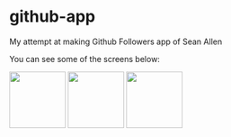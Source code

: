 # github-app
My attempt at making Github Followers app of Sean Allen

You can see some of the screens below:

<p float="left">
  <img src="https://i.imgur.com/XQ30ePr.png" width="100"/>
  <img src="https://i.imgur.com/XQ30ePr.png" width="100"/> 
  <img src="https://i.imgur.com/XQ30ePr.png" width="100"/>
</p>
